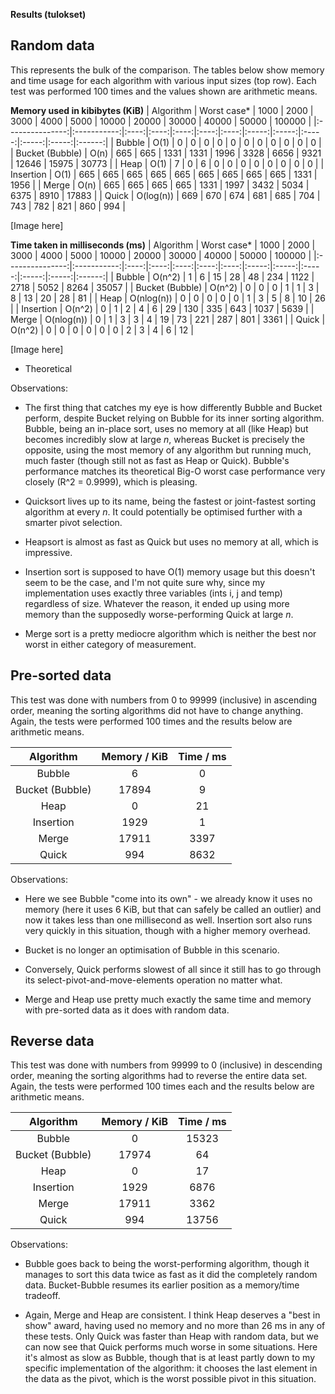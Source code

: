 **Results (tulokset)**

Random data
------------

This represents the bulk of the comparison. The tables below show memory and time usage for each algorithm with various input sizes (top row). Each test was performed 100 times and the values shown are arithmetic means.

**Memory used in kibibytes (KiB)**
| Algorithm       | Worst case* | 1000 | 2000 | 3000 | 4000 | 5000 | 10000 | 20000 | 30000 | 40000 | 50000 | 100000 |
|:---------------:|:-----------:|:----:|:----:|:----:|:----:|:----:|:-----:|:-----:|:-----:|:-----:|:-----:|:------:|
| Bubble          | O(1)        | 0    | 0    | 0    | 0    | 0    | 0     | 0     | 0     | 0     | 0     | 0      |
| Bucket (Bubble) | O(n)        | 665  | 665  | 1331 | 1331 | 1996 | 3328  | 6656  | 9321  | 12646 | 15975 | 30773  |
| Heap            | O(1)        | 7    | 0    | 6    | 0    | 0    | 0     | 0     | 0     | 0     | 0     | 0      |
| Insertion       | O(1)        | 665  | 665  | 665  | 665  | 665  | 665   | 665   | 665   | 665   | 1331  | 1956   |
| Merge           | O(n)        | 665  | 665  | 665  | 665  | 1331 | 1997  | 3432  | 5034  | 6375  | 8910  | 17883  |
| Quick           | O(log(n))   | 669  | 670  | 674  | 681  | 685  | 704   | 743   | 782   | 821   | 860   | 994    |

[Image here]

**Time taken in milliseconds (ms)**
| Algorithm       | Worst case* | 1000 | 2000 | 3000 | 4000 | 5000 | 10000 | 20000 | 30000 | 40000 | 50000 | 100000 |
|:---------------:|:-----------:|:----:|:----:|:----:|:----:|:----:|:-----:|:-----:|:-----:|:-----:|:-----:|:------:|
| Bubble          | O(n^2)      | 1    | 6    | 15   | 28   | 48   | 234   | 1122  | 2718  | 5052  | 8264  | 35057  |
| Bucket (Bubble) | O(n^2)      | 0    | 0    | 0    | 1    | 1    | 3     | 8     | 13    | 20    | 28    | 81     |
| Heap            | O(nlog(n))  | 0    | 0    | 0    | 0    | 0    | 1     | 3     | 5     | 8     | 10    | 26     |
| Insertion       | O(n^2)      | 0    | 1    | 2    | 4    | 6    | 29    | 130   | 335   | 643   | 1037  | 5639   |
| Merge           | O(nlog(n))  | 0    | 1    | 3    | 3    | 4    | 19    | 73    | 221   | 287   | 801   | 3361   |
| Quick           | O(n^2)      | 0    | 0    | 0    | 0    | 0    | 0     | 2     | 3     | 4     | 6     | 12     |

[Image here]

* Theoretical

Observations:

- The first thing that catches my eye is how differently Bubble and Bucket perform, despite Bucket relying on Bubble for its inner sorting algorithm. Bubble, being an in-place sort, uses no memory at all (like Heap) but becomes incredibly slow at large *n*, whereas Bucket is precisely the opposite, using the most memory of any algorithm but running much, much faster (though still not as fast as Heap or Quick). Bubble's performance matches its theoretical Big-O worst case performance very closely (R^2 = 0.9999), which is pleasing.

- Quicksort lives up to its name, being the fastest or joint-fastest sorting algorithm at every *n*. It could potentially be optimised further with a smarter pivot selection.

- Heapsort is almost as fast as Quick but uses no memory at all, which is impressive.

- Insertion sort is supposed to have O(1) memory usage but this doesn't seem to be the case, and I'm not quite sure why, since my implementation uses exactly three variables (ints i, j and temp) regardless of size. Whatever the reason, it ended up using more memory than the supposedly worse-performing Quick at large *n*.

- Merge sort is a pretty mediocre algorithm which is neither the best nor worst in either category of measurement.


Pre-sorted data
---------------

This test was done with numbers from 0 to 99999 (inclusive) in ascending order, meaning the sorting algorithms did not have to change anything. Again, the tests were performed 100 times and the results below are arithmetic means.

| Algorithm       | Memory / KiB | Time / ms |
|:---------------:|:------------:|:---------:|
| Bubble          | 6            | 0         |
| Bucket (Bubble) | 17894        | 9         |
| Heap            | 0            | 21        |
| Insertion       | 1929         | 1         |
| Merge           | 17911        | 3397      |
| Quick           | 994          | 8632      |

Observations:

- Here we see Bubble "come into its own" - we already know it uses no memory (here it uses 6 KiB, but that can safely be called an outlier) and now it takes less than one millisecond as well. Insertion sort also runs very quickly in this situation, though with a higher memory overhead.

- Bucket is no longer an optimisation of Bubble in this scenario.

- Conversely, Quick performs slowest of all since it still has to go through its select-pivot-and-move-elements operation no matter what.

- Merge and Heap use pretty much exactly the same time and memory with pre-sorted data as it does with random data.

Reverse data
------------
This test was done with numbers from 99999 to 0 (inclusive) in descending order, meaning the sorting algorithms had to reverse the entire data set. Again, the tests were performed 100 times each and the results below are arithmetic means.

| Algorithm       | Memory / KiB | Time / ms |
|:---------------:|:------------:|:---------:|
| Bubble          | 0            | 15323     |
| Bucket (Bubble) | 17974        | 64        |
| Heap            | 0            | 17        |
| Insertion       | 1929         | 6876      |
| Merge           | 17911        | 3362      |
| Quick           | 994          | 13756     |

Observations:

- Bubble goes back to being the worst-performing algorithm, though it manages to sort this data twice as fast as it did the completely random data. Bucket-Bubble resumes its earlier position as a memory/time tradeoff.

- Again, Merge and Heap are consistent. I think Heap deserves a "best in show" award, having used no memory and no more than 26 ms in any of these tests. Only Quick was faster than Heap with random data, but we can now see that Quick performs much worse in some situations. Here it's almost as slow as Bubble, though that is at least partly down to my specific implementation of the algorithm: it chooses the last element in the data as the pivot, which is the worst possible pivot in this situation.